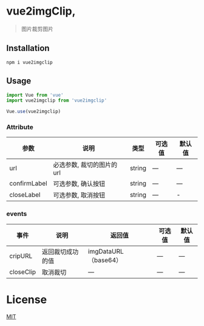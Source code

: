# vue2imgClip,
> 图片裁剪图片

## Installation
```shell
npm i vue2imgclip
```

## Usage
```javascript
import Vue from 'vue'
import vue2imgclip from 'vue2imgclip'

Vue.use(vue2imgclip)
```

### Attribute
| 参数      | 说明          | 类型      | 可选值                           | 默认值  |
|---------- |-------------- |---------- |--------------------------------  |-------- |
| url | 必选参数, 裁切的图片的url | string | — | — |
| confirmLabel | 可选参数, 确认按钮 | string | — | — |
| closeLabel | 可选参数, 取消按钮 | string | — | - |

### events
| 事件      | 说明          | 返回值      | 可选值                           | 默认值  |
|---------- |-------------- |---------- |--------------------------------  |-------- |
| cripURL | 返回裁切成功的值 | imgDataURL（base64） | — | — |
| closeClip | 取消裁切 | — | — | — |

# License
[MIT](https://opensource.org/licenses/MIT)
